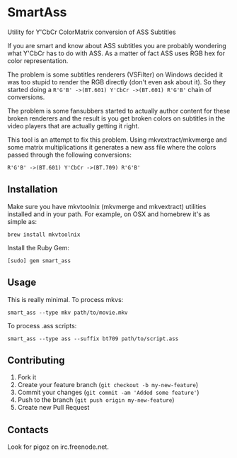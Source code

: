 # SmartAss

Utility for Y'CbCr ColorMatrix conversion of ASS Subtitles

If you are smart and know about ASS subtitles you are probably wondering
what Y'CbCr has to do with ASS. As a matter of fact ASS uses RGB hex for
color representation.

The problem is some subtitles renderers (VSFilter) on Windows decided it was
too stupid to render the RGB directly (don't even ask about it). So they
started doing a `R'G'B' ->(BT.601) Y'CbCr ->(BT.601) R'G'B'` chain of
conversions.

The problem is some fansubbers started to actually author content for
these broken renderers and the result is you get broken colors on
subtitles in the video players that are actually getting it right.

This tool is an attempt to fix this problem. Using mkvextract/mkvmerge
and some matrix multiplications it generates a new ass file where the
colors passed through the following conversions:

    R'G'B' ->(BT.601) Y'CbCr ->(BT.709) R'G'B'

## Installation

Make sure you have mkvtoolnix (mkvmerge and mkvextract) utilities
installed and in your path. For example, on OSX and homebrew it's as simple as:

    brew install mkvtoolnix

Install the Ruby Gem:

    [sudo] gem smart_ass

## Usage

This is really minimal. To process mkvs:

    smart_ass --type mkv path/to/movie.mkv

To process .ass scripts:

    smart_ass --type ass --suffix bt709 path/to/script.ass

## Contributing

1. Fork it
2. Create your feature branch (`git checkout -b my-new-feature`)
3. Commit your changes (`git commit -am 'Added some feature'`)
4. Push to the branch (`git push origin my-new-feature`)
5. Create new Pull Request

## Contacts

Look for pigoz on irc.freenode.net.
